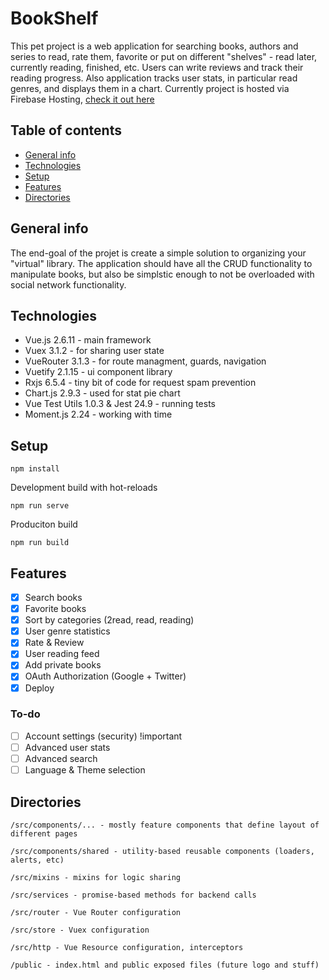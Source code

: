 # BookShelf

This pet project is a web application for searching books, authors and series to read, rate them, favorite or put on different "shelves" - read later, currently reading, finished, etc. Users can write reviews and track their reading progress. Also application tracks user stats, in particular read genres, and displays them in a chart. Currently project is hosted via Firebase Hosting, [check it out here](https://bookshelf-a2203.web.app)

## Table of contents

- [General info](#general-info)
- [Technologies](#technologies)
- [Setup](#setup)
- [Features](#features)
- [Directories](#directories)

## General info

The end-goal of the projet is create a simple solution to organizing your "virtual" library. The application should have all the CRUD functionality to manipulate books, but also be simplstic enough to not be overloaded with social network functionality.

## Technologies

- Vue.js 2.6.11 - main framework
- Vuex 3.1.2 - for sharing user state
- VueRouter 3.1.3 - for route managment, guards, navigation
- Vuetify 2.1.15 - ui component library
- Rxjs 6.5.4 - tiny bit of code for request spam prevention
- Chart.js 2.9.3 - used for stat pie chart
- Vue Test Utils 1.0.3 & Jest 24.9 - running tests
- Moment.js 2.24 - working with time

## Setup

```
npm install
```

Development build with hot-reloads

```
npm run serve
```

Produciton build

```
npm run build
```

## Features

- [x] Search books
- [x] Favorite books
- [x] Sort by categories (2read, read, reading)
- [x] User genre statistics
- [x] Rate & Review
- [x] User reading feed
- [x] Add private books
- [x] OAuth Authorization (Google + Twitter)
- [x] Deploy

### To-do

- [ ] Account settings (security) !important
- [ ] Advanced user stats
- [ ] Advanced search
- [ ] Language & Theme selection

## Directories

```
/src/components/... - mostly feature components that define layout of different pages
```

```
/src/components/shared - utility-based reusable components (loaders, alerts, etc)
```

```
/src/mixins - mixins for logic sharing
```

```
/src/services - promise-based methods for backend calls
```

```
/src/router - Vue Router configuration
```

```
/src/store - Vuex configuration
```

```
/src/http - Vue Resource configuration, interceptors
```

```
/public - index.html and public exposed files (future logo and stuff)
```
